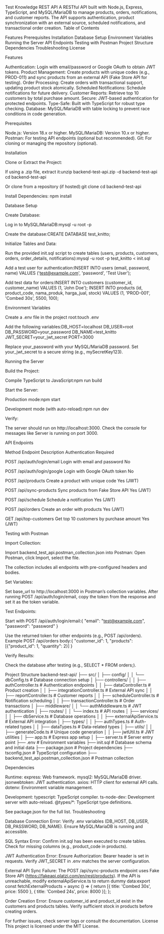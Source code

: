 Test Knowledge REST API
A RESTful API built with Node.js, Express, TypeScript, and MySQL/MariaDB to manage products, orders, notifications, and customer reports. The API supports authentication, product synchronization with an external source, scheduled notifications, and transactional order creation.
Table of Contents

Features
Prerequisites
Installation
Database Setup
Environment Variables
Running the Server
API Endpoints
Testing with Postman
Project Structure
Dependencies
Troubleshooting
License

Features

Authentication: Login with email/password or Google OAuth to obtain JWT tokens.
Product Management: Create products with unique codes (e.g., PROD-011) and sync products from an external API (Fake Store API for testing).
Order Processing: Create orders with transactional support, updating product stock atomically.
Scheduled Notifications: Schedule notifications for future delivery.
Customer Reports: Retrieve top 10 customers by total purchase amount.
Secure: JWT-based authentication for protected endpoints.
Type-Safe: Built with TypeScript for robust type checking.
Database: MySQL/MariaDB with table locking to prevent race conditions in code generation.

Prerequisites

Node.js: Version 18.x or higher.
MySQL/MariaDB: Version 10.x or higher.
Postman: For testing API endpoints (optional but recommended).
Git: For cloning or managing the repository (optional).

Installation

Clone or Extract the Project:

If using a .zip file, extract it:unzip backend-test-api.zip -d backend-test-api
cd backend-test-api


Or clone from a repository (if hosted):git clone <repository-url>
cd backend-test-api




Install Dependencies:
npm install



Database Setup

Create Database:

Log in to MySQL/MariaDB:mysql -u root -p


Create the database:CREATE DATABASE test_knitto;




Initialize Tables and Data:

Run the provided init.sql script to create tables (users, products, customers, orders, order_details, notifications):mysql -u root -p test_knitto < init.sql


Add a test user for authentication:INSERT INTO users (email, password, name) VALUES ('test@example.com', 'password', 'Test User');


Add test data for orders:INSERT INTO customers (customer_id, customer_name) VALUES (1, 'John Doe');
INSERT INTO products (id, product_code, nama_produk, harga_jual, stock) VALUES (1, 'PROD-001', 'Combed 30s', 5500, 100);





Environment Variables

Create a .env file in the project root:touch .env


Add the following variables:DB_HOST=localhost
DB_USER=root
DB_PASSWORD=your_password
DB_NAME=test_knitto
JWT_SECRET=your_jwt_secret
PORT=3000


Replace your_password with your MySQL/MariaDB password.
Set your_jwt_secret to a secure string (e.g., mySecretKey123).



Running the Server

Build the Project:

Compile TypeScript to JavaScript:npm run build




Start the Server:

Production mode:npm start


Development mode (with auto-reload):npm run dev




Verify:

The server should run on http://localhost:3000.
Check the console for messages like Server is running on port 3000.



API Endpoints



Method
Endpoint
Description
Authentication Required



POST
/api/auth/login/email
Login with email and password
No


POST
/api/auth/login/google
Login with Google OAuth token
No


POST
/api/products
Create a product with unique code
Yes (JWT)


POST
/api/sync-products
Sync products from Fake Store API
Yes (JWT)


POST
/api/schedule
Schedule a notification
Yes (JWT)


POST
/api/orders
Create an order with products
Yes (JWT)


GET
/api/top-customers
Get top 10 customers by purchase amount
Yes (JWT)


Testing with Postman

Import Collection:

Import backend_test_api.postman_collection.json into Postman:
Open Postman, click Import, select the file.


The collection includes all endpoints with pre-configured headers and bodies.


Set Variables:

Set base_url to http://localhost:3000 in Postman’s collection variables.
After running POST /api/auth/login/email, copy the token from the response and set it as the token variable.


Test Endpoints:

Start with POST /api/auth/login/email:{
  "email": "test@example.com",
  "password": "password"
}


Use the returned token for other endpoints (e.g., POST /api/orders).
Example POST /api/orders body:{
  "customer_id": 1,
  "products": [{"product_id": 1, "quantity": 2}]
}




Verify Results:

Check the database after testing (e.g., SELECT * FROM orders;).



Project Structure
backend-test-api/
├── src/
│   ├── config/
│   │   └── dbConfig.ts          # Database connection setup
│   ├── controllers/
│   │   ├── authController.ts    # Authentication endpoints
│   │   ├── dataController.ts    # Product creation
│   │   ├── integrationController.ts # External API sync
│   │   ├── reportController.ts  # Customer reports
│   │   ├── scheduleController.ts # Notification scheduling
│   │   ├── transactionController.ts # Order transactions
│   ├── middleware/
│   │   └── authMiddleware.ts    # JWT authentication
│   ├── routes/
│   │   └── index.ts             # API routes
│   ├── services/
│   │   ├── dbService.ts         # Database operations
│   │   ├── externalApiService.ts # External API integration
│   ├── types/
│   │   ├── authTypes.ts         # Auth-related types
│   │   ├── dataTypes.ts         # Data-related types
│   ├── utils/
│   │   ├── generateCode.ts      # Unique code generation
│   │   ├── jwtUtil.ts           # JWT utilities
│   ├── app.ts                   # Express app setup
│   ├── server.ts                # Server entry point
├── .env                         # Environment variables
├── init.sql                     # Database schema and initial data
├── package.json                 # Project dependencies
├── tsconfig.json                # TypeScript configuration
├── backend_test_api.postman_collection.json # Postman collection

Dependencies

Runtime:
express: Web framework.
mysql2: MySQL/MariaDB driver.
jsonwebtoken: JWT authentication.
axios: HTTP client for external API calls.
dotenv: Environment variable management.


Development:
typescript: TypeScript compiler.
ts-node-dev: Development server with auto-reload.
@types/*: TypeScript type definitions.



See package.json for the full list.
Troubleshooting

Database Connection Error:
Verify .env variables (DB_HOST, DB_USER, DB_PASSWORD, DB_NAME).
Ensure MySQL/MariaDB is running and accessible.


SQL Syntax Error:
Confirm init.sql has been executed to create tables.
Check for missing columns (e.g., product_code in products).


JWT Authentication Error:
Ensure Authorization: Bearer <token> header is set in requests.
Verify JWT_SECRET in .env matches the server configuration.


External API Sync Failure:
The POST /api/sync-products endpoint uses Fake Store API (https://fakeapi.platzi.com/en/rest/products).
If the API is unreachable, modify externalApiService.ts to return dummy data:export const fetchExternalProducts = async () => {
  return [{ title: 'Combed 30s', price: 5500 }, { title: 'Combed 24s', price: 8000 }];
};




Order Creation Error:
Ensure customer_id and product_id exist in the customers and products tables.
Verify sufficient stock in products before creating orders.



For further issues, check server logs or consult the documentation.
License
This project is licensed under the MIT License.
